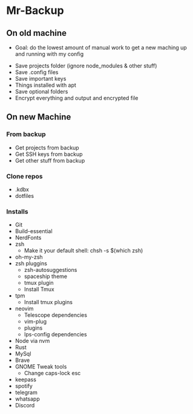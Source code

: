 # Mr-Backup

## On old machine

* Goal: do the lowest amount of manual work to get a new maching up and running with my config

- Save projects folder (ignore node_modules & other stuff)
- Save .config files
- Save important keys
- Things installed with apt
- Save optional folders
- Encrypt everything and output and encrypted file

## On new Machine

### From backup

* Get projects from backup
* Get SSH keys from backup
* Get other stuff from backup

### Clone repos
* .kdbx
* dotfiles

### Installs
* Git
* Build-essential
* NerdFonts
* zsh
  * Make it your default shell: chsh -s $(which zsh)
* oh-my-zsh
* zsh pluggins
  * zsh-autosuggestions
  * spaceship theme
  * tmux plugin
  * Install Tmux
* tpm
    * Install tmux plugins
* neovim
  * Telescope dependencies
  * vim-plug
  * plugins
  * lps-config dependencies
* Node via nvm
* Rust
* MySql
* Brave
* GNOME Tweak tools
    * Change caps-lock esc
* keepass
* spotify
* telegram
* whatsapp
* Discord
